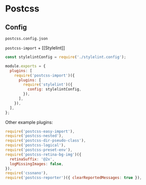 # Postcss

## Config

`postcss.config.json`

`postcss-import` + [[Stylelint]]

```js
const stylelintConfig = require('./stylelint.config');

module.exports = {
  plugins: [
    require('postcss-import')({
      plugins: [
        require('stylelint')({
          config: stylelintConfig,
        }),
      ],
    }),
  ],
};
```

Other example plugins:

```js
require('postcss-easy-import'),
require('postcss-nested'),
require('postcss-dir-pseudo-class'),
require('postcss-logical'),
require('postcss-preset-env'),
require('postcss-retina-bg-img')({
  retinaSuffix: '@2x',
  logMissingImages: false,
}),
require('cssnano'),
require('postcss-reporter')({ clearReportedMessages: true }),
```
